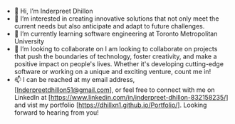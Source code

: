 - 👋 Hi, I’m Inderpreet Dhillon
- 👀 I’m interested in creating innovative solutions that not only meet the current needs but also anticipate and adapt to future challenges.
- 🌱 I’m currently learning software engineering at Toronto  Metropolitan University
- 💞️ I’m looking to collaborate on I am looking to collaborate on projects that push the boundaries of technology, foster creativity, and make a positive impact on people's lives. Whether it's developing cutting-edge software or working
     on a unique and exciting venture, count me in!
- 📫 I can be reached at my email address, [Inderpreetdhillon51@gmail.com], or feel free to connect with me on LinkedIn at [https://www.linkedin.com/in/inderpreet-dhillon-832158235/] and vist my portfolio [https://dhillxn1.github.io/Portfolio/]. 
  Looking forward to hearing from you!

<!---
Dhillxn1/Dhillxn1 is a ✨ special ✨ repository because its `README.md` (this file) appears on your GitHub profile.
You can click the Preview link to take a look at your changes.
--->
